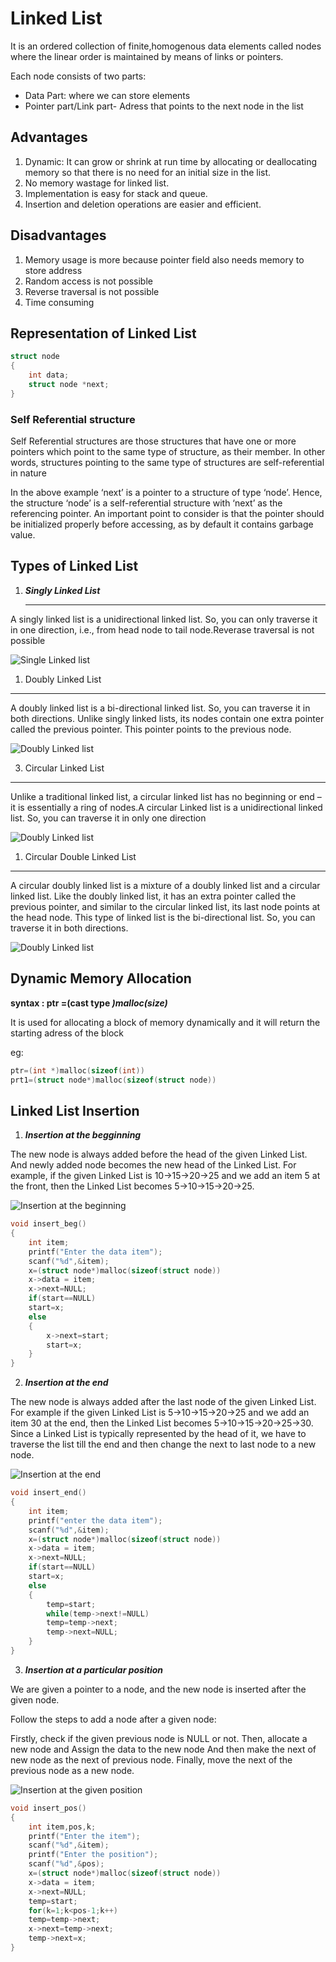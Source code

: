 # Linked List

It is an ordered collection of finite,homogenous data elements called nodes where the linear order is maintained by means of links or pointers.

Each node consists of two parts:
- Data Part: where we can store elements
- Pointer part/Link part- Adress that points to the next node in the list
  
## Advantages

1. Dynamic: It can grow or shrink at run time by allocating or deallocating memory so that there is no need for an initial size in the list.
2. No memory wastage for linked list.
3. Implementation is easy for stack and queue.
4. Insertion and deletion operations are easier and efficient.

## Disadvantages 

1. Memory usage is more because pointer field also needs memory to store address
2. Random access is not possible
3. Reverse traversal is not possible
4. Time consuming


## **Representation of Linked List**

```c
struct node
{
    int data;
    struct node *next;
}
```

### **Self Referential structure**

Self Referential structures are those structures that have one or more pointers which point to the same type of structure, as their member.
In other words, structures pointing to the same type of structures are self-referential in nature


In the above example ‘next’ is a pointer to a structure of type ‘node’. Hence, the structure ‘node’ is a self-referential structure with ‘next’ as the referencing pointer. 
An important point to consider is that the pointer should be initialized properly before accessing, as by default it contains garbage value.

## **Types of Linked List**

1. ***Singly Linked List***
   ***

A singly linked list is a unidirectional linked list. So, you can only traverse it in one direction, i.e., from head node to tail node.Reverase traversal is not possible

![Single Linked list](./images/single.png)


1. Doubly Linked List
***

A doubly linked list is a bi-directional linked list. So, you can traverse it in both directions. Unlike singly linked lists, its nodes contain one extra pointer called the previous pointer. This pointer points to the previous node.

![Doubly Linked list](./images/double.png)

3. Circular Linked List
***

Unlike a traditional linked list, a circular linked list has no beginning or end – it is essentially a ring of nodes.A circular Linked list is a unidirectional linked list. So, you can traverse it in only one direction

![Doubly Linked list](./images/circular.png)

1. Circular Double Linked List
***
  
A circular doubly linked list is a mixture of a doubly linked list and a circular linked list. Like the doubly linked list, it has an extra pointer called the previous pointer, and similar to the circular linked list, its last node points at the head node. This type of linked list is the bi-directional list. So, you can traverse it in both directions.

![Doubly Linked list](./images/circular_double.png)


## **Dynamic Memory Allocation**

**syntax : ptr =(cast type *)malloc(size)***

It is used for allocating a block of memory dynamically and it will return the starting adress of the block

eg:
```c
ptr=(int *)malloc(sizeof(int))
prt1=(struct node*)malloc(sizeof(struct node))
```

## **Linked List Insertion** 

1. ***Insertion at the begginning***


The new node is always added before the head of the given Linked List. And newly added node becomes the new head of the Linked List. For example, if the given Linked List is 10->15->20->25 and we add an item 5 at the front, then the Linked List becomes 5->10->15->20->25.


![Insertion at the beginning](./images/insert_beg.png)


```c
void insert_beg()
{
    int item;
    printf("Enter the data item");
    scanf("%d",&item);
    x=(struct node*)malloc(sizeof(struct node))
    x->data = item;
    x->next=NULL;
    if(start==NULL)
    start=x;
    else
    {
        x->next=start;
        start=x;
    }
}
```

2. ***Insertion at the end***
   
The new node is always added after the last node of the given Linked List. For example if the given Linked List is 5->10->15->20->25 and we add an item 30 at the end, then the Linked List becomes 5->10->15->20->25->30. 
Since a Linked List is typically represented by the head of it, we have to traverse the list till the end and then change the next to last node to a new node.

![Insertion at the end](./images/insert_end.png)

```c
void insert_end()
{
    int item;
    printf("enter the data item");
    scanf("%d",&item);
    x=(struct node*)malloc(sizeof(struct node))
    x->data = item;
    x->next=NULL;
    if(start==NULL)
    start=x;
    else
    {
        temp=start;
        while(temp->next!=NULL)
        temp=temp->next;
        temp->next=NULL;
    }
}
```

3. ***Insertion at a particular position***

We are given a pointer to a node, and the new node is inserted after the given node.

Follow the steps to add a node after a given node:

Firstly, check if the given previous node is NULL or not.
Then, allocate a new node and
Assign the data to the new node
And then make the next of new node as the next of previous node. 
Finally, move the next of the previous node as a new node.

![Insertion at the given position](./images/insert_pos.png)

```c
void insert_pos()
{
    int item,pos,k;
    printf("Enter the item");
    scanf("%d",&item);
    printf("Enter the position");
    scanf("%d",&pos);
    x=(struct node*)malloc(sizeof(struct node))
    x->data = item;
    x->next=NULL;
    temp=start;
    for(k=1;k<pos-1;k++)
    temp=temp->next;
    x->next=temp->next;
    temp->next=x;
}
```



